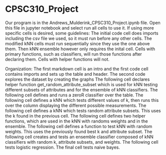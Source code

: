 # CPSC310_Project

Our program is in the Andrews_Mulderink_CPSC310_Project.ipynb file. 
Open this file in jupyter notebook and select run all cells to use it.
If using more specific cells is desired, some guidelines:
The initial code cell does imports including the csv file we used, so it
must run before any other cells. The modified kNN cells must run 
sequentially since they use the one above them. Then kNN ensemble however
only requires the inital cell. 
Cells with primary functions, such as classifiers, will run those functions
after declaring them. Cells with helper functions will not. 

Organization:
The first markdown cell is an intro and the first code cell contains
imports and sets up the table and header.
The second code explores the dataset by creating the graphs
The following cell declares helper function get_random_attribute_subset
which is used for kNN testing different subsets of attributes and for
the ensemble of kNN classifiers. 
The following cell defines and runs a zeroR classifier over the table.
The following cell defines a kNN which tests different values of k, 
then runs this over the column displaying the different possible measurements.
The following cell defines a kNN which tests random attribute subsets.
This uses the k found in the previous cell.
The following cell defines two helper functions, which are used in the kNN
with randoms weights and in the ensemble.
The following cell defines a function to test kNN with random weights.
This uses the previously found best k and attribute subset.
The following cell creates and tests an ensemble classifier composed
of kNN classifiers with random k, attribute subsets, and weights.
The following cell tests logistic regression.
The final cell tests naive bayes. 
